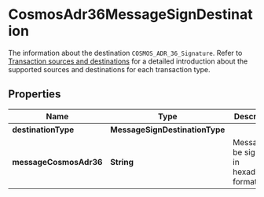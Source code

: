 

# CosmosAdr36MessageSignDestination

The information about the destination `COSMOS_ADR_36_Signature`. Refer to [Transaction sources and destinations](https://www.cobo.com/developers/v2/guides/transactions/sources-and-destinations) for a detailed introduction about the supported sources and destinations for each transaction type.

## Properties

| Name | Type | Description | Notes |
|------------ | ------------- | ------------- | -------------|
|**destinationType** | **MessageSignDestinationType** |  |  |
|**messageCosmosAdr36** | **String** | Message to be signed, in hexadecimal format. |  |



